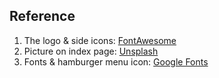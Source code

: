 

## Reference
1. The logo & side icons: [FontAwesome](https://fontawesome.com/v4/icons/)
2. Picture on index page: [Unsplash](https://unsplash.com/)
3. Fonts & hamburger menu icon: [Google Fonts](https://fonts.google.com/)